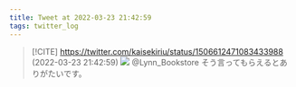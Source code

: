 ```yaml
---
title: Tweet at 2022-03-23 21:42:59
tags: twitter_log
---
```


> [!CITE] https://twitter.com/kaisekiriu/status/1506612471083433988 (2022-03-23 21:42:59)
> ![](https://twitter.com/kaisekiriu/status/1506612471083433988)
> @Lynn_Bookstore そう言ってもらえるとありがたいです。
